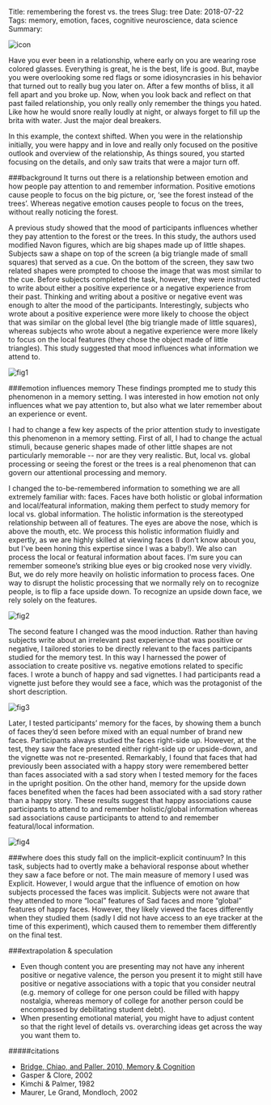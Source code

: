 Title: remembering the forest vs. the trees
Slug: tree
Date: 2018-07-22
Tags: memory, emotion, faces, cognitive neuroscience, data science
Summary:

![icon](/images/emo_icon.png)

Have you ever been in a relationship, where early on you are wearing rose colored glasses. Everything is great, he is the best, life is good. But, maybe you were overlooking some red flags or some idiosyncrasies in his behavior that turned out to really bug you later on. After a few months of bliss, it all fell apart and you broke up. Now, when you look back and reflect on that past failed relationship, you only really only remember the things you hated. Like how he would snore really loudly at night, or always forget to fill up the brita with water. Just the major deal breakers.

In this example, the context shifted. When you were in the relationship initially, you were  happy and in love and really only focused on the positive outlook and overview of the relationship, As things soured, you started focusing on the details, and only saw traits that were a major turn off.

###background
It turns out there is a relationship between emotion and how people pay attention to and remember information. Positive emotions cause people to focus on the big picture, or, ‘see the forest instead of the trees’. Whereas negative emotion causes people to focus on the trees, without really noticing the forest.

A previous study showed that the mood of participants influences whether they pay attention to the forest or the trees. In this study, the authors used modified Navon figures, which are big shapes made up of little shapes. Subjects saw a shape on top of the screen (a big triangle made of small squares) that served as a cue. On the bottom of the screen, they saw two related shapes were prompted to choose the image that was most similar to the cue. Before subjects completed the task, however, they were instructed to write about either a positive experience or a negative experience from their past. Thinking and writing about a positive or negative event was enough to alter the mood of the participants. Interestingly, subjects who wrote about a positive experience were more likely to choose the object that was similar on the global level (the big triangle made of little squares), whereas subjects who wrote about a negative experience were more likely to focus on the local features (they chose the object made of little triangles). This study suggested that mood influences what information we attend to.

![fig1](/images/shapes_mood.jpg)

###emotion influences memory
These findings prompted me to study this phenomenon in a memory setting. I was interested in how emotion not only influences what we pay attention to, but also what we later remember about an experience or event.

I had to change a few key aspects of the prior attention study to investigate this phenomenon in a memory setting. First of all, I had to change the actual stimuli, because generic shapes made of other little shapes are not particularly memorable -- nor are they very realistic. But, local vs. global processing or seeing the forest or the trees is a real phenomenon that can govern our attentional processing and memory.

I changed the to-be-remembered information to something we are all extremely familiar with: faces. Faces have both holistic or global information and local/featural information, making them perfect to study memory for local vs. global information. The holistic information is the stereotyped relationship between all of features. The eyes are above the nose, which is above the mouth, etc. We process this holistic information fluidly and expertly, as we are highly skilled at viewing faces (I don’t know about you, but I’ve been honing this expertise since I was a baby!). We also can process the local or featural information about faces. I’m sure you can remember someone’s striking blue eyes or big crooked nose very vividly. But, we do rely more heavily on holistic information to process faces. One way to disrupt the holistic processing that we normally rely on to recognize people, is to flip a face upside down. To recognize an upside down face, we rely solely on the features.

![fig2](/images/thatcher.png)

The second feature I changed was the mood induction. Rather than having subjects write about an irrelevant past experience that was positive or negative, I tailored stories to be directly relevant to the faces participants studied for the memory test. In this way I harnessed the power of association to create positive vs. negative emotions related to specific faces. I wrote a bunch of happy and sad vignettes. I had participants read a vignette just before they would see a face, which was the protagonist of the short description.

![fig3](/images/face_task.png)

Later, I tested participants’ memory for the faces, by showing them a bunch of faces they’d seen before mixed with an equal number of brand new faces. Participants always studied the faces right-side up. However, at the test, they saw the face presented either right-side up or upside-down, and the vignette was not re-presented. Remarkably, I found that faces that had previously been associated with a happy story were remembered better than faces associated with a sad story when I tested memory for the faces in the upright position. On the other hand, memory for the upside down faces benefited when the faces had been associated with a sad story rather than a happy story. These results suggest that happy associations cause participants to attend to and remember holistic/global information whereas sad associations cause participants to attend to and remember featural/local information.

![fig4](/images/emo_graphs.png)

###where does this study fall on the implicit-explicit continuum?
In this task, subjects had to overtly make a behavioral response about whether they saw a face before or not. The main measure of memory I used was Explicit. However, I would argue that the influence of emotion on how subjects processed the faces was implicit. Subjects were not aware that they attended to more “local” features of Sad faces and more “global” features of happy faces. However, they likely viewed the faces differently when they studied them (sadly I did not have access to an eye tracker at the time of this experiment), which caused them to remember them differently on the final test.

###extrapolation & speculation
* Even though content you are presenting may not have any inherent positive or negative valence, the person you present it to might still have positive or negative associations with a topic that you consider neutral (e.g. memory of college for one person could be filled with happy nostalgia, whereas memory of college for another person could be encompassed by debilitating student debt).
* When presenting emotional material, you might have to adjust content so that the right level of details vs. overarching ideas get across the way you want them to.

#####citations
* [Bridge, Chiao, and Paller, 2010, Memory & Cognition](/pdfs/bridge10.pdf)
* Gasper & Clore, 2002
* Kimchi & Palmer, 1982
* Maurer, Le Grand, Mondloch, 2002
